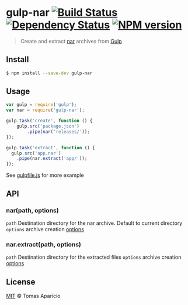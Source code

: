 # gulp-nar [![Build Status](https://travis-ci.org/h2non/gulp-nar.svg?branch=master)][travis] [![Dependency Status](https://gemnasium.com/h2non/gulp-nar.png)][gemnasium] [![NPM version](https://badge.fury.io/js/gulp-nar.png)][npm]

> Create and extract [nar](https://github.com/h2non/nar) archives from [Gulp](http://gulpjs.com)

## Install

```bash
$ npm install --save-dev gulp-nar
```

## Usage

```js
var gulp = require('gulp');
var nar = require('gulp-nar');

gulp.task('create', function () {
	gulp.src('package.json')
		.pipe(nar('releases/'));
});

gulp.task('extract', function () {
  gulp.src('app.nar')
    .pipe(nar.extract('app/'));
});
```

See [gulpfile.js][example] for more example

## API

### nar(path, options)
`path` Destination directory for the nar archive. Default to current directory
`options` archive creation [options](https://github.com/h2non/nar#narcreateoptions)

### nar.extract(path, options)
`path` Destination directory for the extracted files
`options` archive creation [options](https://github.com/h2non/nar#narextractoptions)

## License

[MIT](http://opensource.org/licenses/MIT) © Tomas Aparicio

[travis]: https://travis-ci.org/h2non/gulp-nar
[gemnasium]: https://gemnasium.com/h2non/gulp-nar
[npm]: http://npmjs.org/package/gulp-nar
[example]: https://github.com/h2non/gulp-nar/blob/master/gulpfile.js
